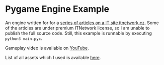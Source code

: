 # Pygame Engine Example

An engine written for for a [series of articles on a IT site itnetwork.cz](https://www.itnetwork.cz/python/pygame/skakacka-v-pygame-engine-a-assety). Some of the articles are under premium ITNetwork license, so I am unable to publish the full source code. Still, this example is runnable by executing `python3 main.pyc`.

Gameplay video is available on [YouTube](https://youtu.be/BnidPnezdrE).

List of all assets which I used is available [here](https://github.com/esoadamo/pygame-engine-example-compiled/blob/master/attribution.md).
